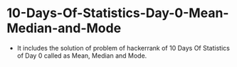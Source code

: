 # 10-Days-Of-Statistics-Day-0-Mean-Median-and-Mode
- It includes the solution of problem of hackerrank of 10 Days Of Statistics of Day 0 called as Mean, Median and Mode.
